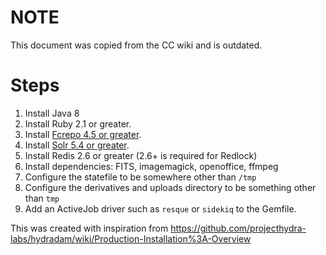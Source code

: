 # NOTE

This document was copied from the CC wiki and is outdated.

# Steps
1. Install Java 8
1. Install Ruby 2.1 or greater.
1. Install [Fcrepo 4.5 or greater](https://wiki.duraspace.org/display/FEDORA47/Deploying+Fedora+4+Complete+Guide).
1. Install [Solr 5.4 or greater](https://cwiki.apache.org/confluence/display/solr/Installing+Solr).
1. Install Redis 2.6 or greater (2.6+ is required for Redlock)
1. Install dependencies: FITS, imagemagick, openoffice, ffmpeg
1. Configure the statefile to be somewhere other than `/tmp`
1. Configure the derivatives and uploads directory to be something other than `tmp`
1. Add an ActiveJob driver such as `resque` or `sidekiq` to the Gemfile.

This was created with inspiration from https://github.com/projecthydra-labs/hydradam/wiki/Production-Installation%3A-Overview
